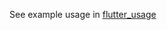 See example usage in [flutter_usage](https://github.com/thanhhaidev/icomoon_generator/tree/main/example/flutter_usage)